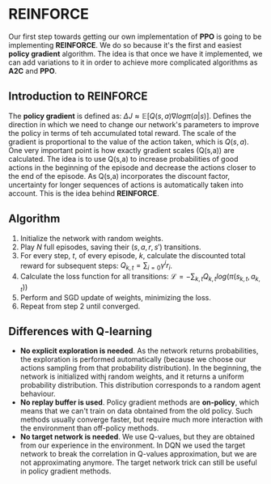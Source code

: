 # REINFORCE

Our first step towards getting our own implementation of **PPO** is going to be implementing **REINFORCE**. We do so because it's the first and easiest **policy gradient** algorithm. The idea is that once we have it implemented, we can add variations to it in order to achieve more complicated algorithms as **A2C** and **PPO**.

## Introduction to REINFORCE

The **policy gradient** is defined as: $\Delta J \approx \mathbb{E}\left[ Q(s,a) \nabla log\pi(a|s) \right]$. Defines the direction in which we need to change our network's parameters to improve the policy in terms of teh accumulated total reward. The scale of the gradient is proportional to the value of the action taken, which is $Q(s,a)$. One very important point is how exactly gradient scales (Q(s,a)) are calculated. The idea is to use Q(s,a) to increase probabilities of good actions in the beginning of the episode and decrease the actions closer to the end of the episode. As Q(s,a) incorporates the discount factor, uncertainty for longer sequences of actions is automatically taken into account. This is the idea behind **REINFORCE**.

## Algorithm

1. Initialize the network with random weights.
2. Play $N$ full episodes, saving their $(s, a, r, s')$ transitions.
3. For every step, $t$, of every episode, $k$, calculate the discounted total reward for subsequent steps: $Q_{k,t} = \sum_{i=0}\gamma^{i}r_{i}$.
4. Calculate the loss function for all transitions: $\mathcal{L} = -\sum_{k,t}Q_{k,t}log\left( \pi\left( s_{k,t},a_{k,t} \right) \right)$
5. Perform and SGD update of weights, minimizing the loss.
6. Repeat from step 2 until converged.

## Differences with Q-learning

- **No explicit exploration is needed**. As the network returns probabilities, the exploration is performed automatically (because we choose our actions sampling from that probability distribution). In the beginning, the network is initialized withj random weights, and it returns a uniform probability distribution. This distribution corresponds to a random agent behaviour.
- **No replay buffer is used**. Policy gradient methods are **on-policy**, which means that we can't train on data obntained from the old policy. Such methods usually converge faster, but require much more interaction with the environment than off-policy methods.
- **No target network is needed**. We use Q-values, but they are obtained from our experience in the environment. In DQN we used the target network to break the correlation in Q-values approximation, but we are not approximating anymore. The target network trick can still be useful in policy gradient methods.